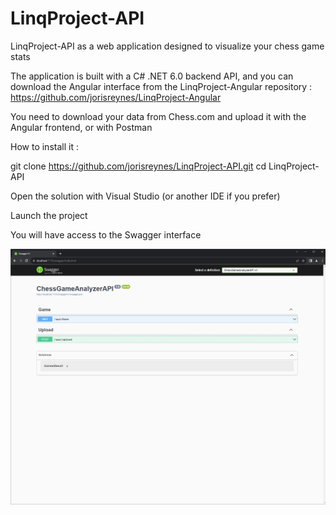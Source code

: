 # LinqProject-API

LinqProject-API as a web application designed to visualize your chess game stats

The application is built with a C# .NET 6.0 backend API, and you can download the Angular interface from the LinqProject-Angular repository : https://github.com/jorisreynes/LinqProject-Angular

You need to download your data from Chess.com and upload it with the Angular frontend, or with Postman

How to install it :

git clone https://github.com/jorisreynes/LinqProject-API.git 
cd LinqProject-API

Open the solution with Visual Studio (or another IDE if you prefer)

Launch the project

You will have access to the Swagger interface

![LinqProject-API](APIScreenshot.jpg)
